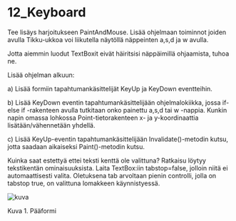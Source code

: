 # 12_Keyboard

Tee lisäys harjoitukseen PaintAndMouse. Lisää ohjelmaan toiminnot joiden avulla Tikku-ukkoa voi liikutella näytöllä näppeinten a,s,d ja w avulla. 

Jotta aiemmin luodut TextBoxit eivät häiritsisi näppäimillä ohjaamista, tuhoa ne.

Lisää ohjelman alkuun:

a) Lisää formiin tapahtumankäsittelijät KeyUp ja KeyDown eventteihin. 

b) Lisää KeyDown eventin tapahtumankäsittelijään ohjelmalokiikka, jossa  if-else if -rakenteen avulla tutkitaan onko painettu a,s,d tai w -nappia. Kunkin napin omassa lohkossa Point-tietorakenteen x- ja y-koordinaattia lisätään/vähennetään yhdellä. 

c) Lisää KeyUp-eventin tapahtumankäsittelijään Invalidate()-metodin kutsu, jotta saadaan aikaiseksi Paint()-metodin kutsu. 

Kuinka saat estettyä ettei teksti kenttä ole valittuna? Ratkaisu löytyy tekstikentän ominaisuuksista. Laita TextBox:iin tabstop=false, jolloin niitä ei automaattisesti valita. Oletuksena tab arvoltaan pienin controlli, jolla on tabstop true, on valittuna lomakkeen käynnistyessä. 

![kuva](https://github.com/Gradia-Ohjelmistokehitys-k2022/graafiset-kayttoliittymat-pohja/blob/main/12_Keyboard/kuvat/keyboard01.png)

Kuva 1. Pääformi 
